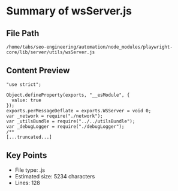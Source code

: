 # Summary of wsServer.js
  
## File Path
`/home/tabs/seo-engineering/automation/node_modules/playwright-core/lib/server/utils/wsServer.js`

## Content Preview
```
"use strict";

Object.defineProperty(exports, "__esModule", {
  value: true
});
exports.perMessageDeflate = exports.WSServer = void 0;
var _network = require("./network");
var _utilsBundle = require("../../utilsBundle");
var _debugLogger = require("./debugLogger");
/**
[...truncated...]
```

## Key Points
- File type: .js
- Estimated size: 5234 characters
- Lines: 128
